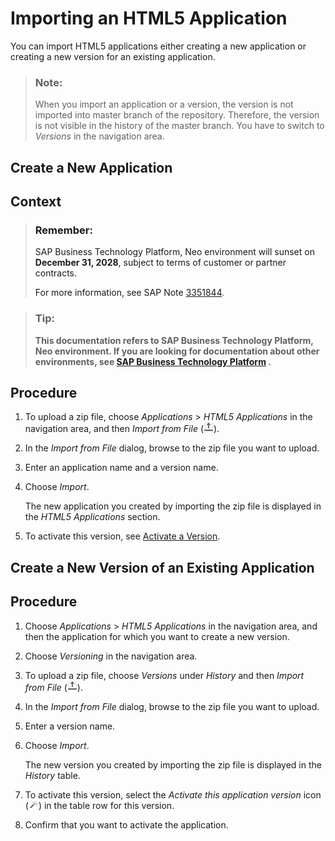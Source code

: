 <!-- loiob8d879c30b44455d906bfa4c35b8221d -->

# Importing an HTML5 Application

You can import HTML5 applications either creating a new application or creating a new version for an existing application.

> ### Note:  
> When you import an application or a version, the version is not imported into master branch of the repository. Therefore, the version is not visible in the history of the master branch. You have to switch to *Versions* in the navigation area.

<a name="loiof25baaee89af44d490e9a2adeccacdcb"/>

<!-- loiof25baaee89af44d490e9a2adeccacdcb -->

## Create a New Application



<a name="loiof25baaee89af44d490e9a2adeccacdcb__context_kxf_4xf_blb"/>

## Context

> ### Remember:  
> SAP Business Technology Platform, Neo environment will sunset on **December 31, 2028**, subject to terms of customer or partner contracts.
> 
> For more information, see SAP Note [3351844](https://me.sap.com/notes/3351844).

> ### Tip:  
> **This documentation refers to SAP Business Technology Platform, Neo environment. If you are looking for documentation about other environments, see [SAP Business Technology Platform](https://help.sap.com/docs/btp/sap-business-technology-platform/sap-business-technology-platform?version=Cloud) .**



<a name="loiof25baaee89af44d490e9a2adeccacdcb__steps_s3c_l52_tt"/>

## Procedure

1.  To upload a zip file, choose *Applications* \> *HTML5 Applications* in the navigation area, and then *Import from File* \(![](images/HTML5_app_import_from_file_icon_c95c9a0.png)\).

2.  In the *Import from File* dialog, browse to the zip file you want to upload.

3.  Enter an application name and a version name.

4.  Choose *Import*.

    The new application you created by importing the zip file is displayed in the *HTML5 Applications* section.

5.  To activate this version, see [Activate a Version](../30-development-neo/activate-a-version-e7e3ec6.md).


<a name="loioe6fe570dd6e74785b1654809661008ad"/>

<!-- loioe6fe570dd6e74785b1654809661008ad -->

## Create a New Version of an Existing Application



<a name="loioe6fe570dd6e74785b1654809661008ad__steps_s4c_l52_tt"/>

## Procedure

1.  Choose *Applications* \> *HTML5 Applications* in the navigation area, and then the application for which you want to create a new version.

2.  Choose *Versioning* in the navigation area.

3.  To upload a zip file, choose *Versions* under *History* and then *Import from File* \(![](images/HTML5_app_import_from_file_icon_c95c9a0.png)\).

4.  In the *Import from File* dialog, browse to the zip file you want to upload.

5.  Enter a version name.

6.  Choose *Import*.

    The new version you created by importing the zip file is displayed in the *History* table.

7.  To activate this version, select the *Activate this application version* icon \(![](images/Activate_this_application_version_icon_b0ad2a6.png)\) in the table row for this version.

8.  Confirm that you want to activate the application.


